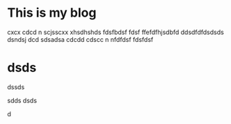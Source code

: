 # This is my blog
cxcx cdcd n scjsscxx xhsdhshds fdsfbdsf  fdsf ffefdfhjsdbfd ddsdfdfdsdsds dsndsj dcd sdsadsa cdcdd cdscc n nfdfdsf 
fdsfdsf

# dsds
dssds


sdds
dsds



d